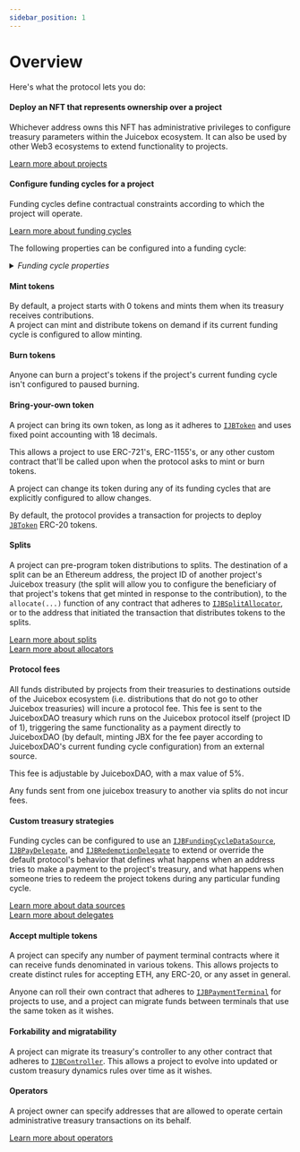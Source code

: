 ```yaml
---
sidebar_position: 1
---
```


# Overview

Here's what the protocol lets you do:

#### **Deploy an NFT that represents ownership over a project**
<p>
  Whichever address owns this NFT has administrative privileges to configure treasury parameters within the Juicebox ecosystem. It can also be used by other Web3 ecosystems to extend functionality to projects.
  </p>
<p>
  <a href="/docs/learn/glossary/project">Learn more about projects</a>
  </p>
  

#### **Configure funding cycles for a project**
<p>
  Funding cycles define contractual constraints according to which the project will operate.
  </p>
<p>
  <a href="/docs/learn/glossary/funding-cycle">Learn more about funding cycles</a><br/>
  </p>
<p>
  The following properties can be configured into a funding cycle:
  </p>

<details>

<summary><em>Funding cycle properties</em></summary>

##### **Start timestamp**
<p>
  The timestamp at which the funding cycle is considered active. Projects can configure the start time of their first funding cycle to be in the future, and can ensure future reconfigurations don't take effect before a specified timestamp.
  </p>
  <p>
  Once a funding cycle ends, a new one automatically starts right away. If there's an approved reconfiguration queued to start at this time, it will be used. Otherwise, a copy of the previous funding cycle will be used.
  </p>

##### **Duration**
<p>
  How long each funding cycle lasts (specified in seconds). All funding cycle properties are unchangeable while that cycle is in progress. In other words, any proposed reconfigurations can only take effect during the subsequent cycle.
  </p>
<p>
  If no reconfigurations were submitted by the project owner, or if proposed changes fail the current cycle's ballot, a copy of the latest funding cycle will automatically start once the current one ends.
  </p>
<p>
  A cycle with no duration lasts indefinitely, and proposed changes can take effect right away, triggering a new funding cycle.
  </p>

##### **Distribution limit**
<p>
  The amount of funds that can be distributed out from the project's treasury during a funding cycle. The project owner can pre-program a list of wallets and other Juicebox projects to split distributions between. There are no fees for distributions to other Juicebox projects.
</p>
<p>
  Distributing is a public transaction that anyone can call on a project's behalf.
</p>
<p>
  Distribution limits can be specified in any currency that the <a href="/docs/api/contracts/jbprices"><code>JBPrices</code></a> contract has a price feed for converting the underlying treasury asset's currency to.  
</p>

<!---->

##### **Overflow allowance**
<p>
  The amount of treasury funds that the project owner can distribute on-demand.
</p>
<p>
  This allowance does not reset per-funding cycle. Instead, it lasts until the project owner explicitly proposes a reconfiguration with a new allowance.
</p>
<p>
  Overflow allowances can be specified in any currency that the <a href="/docs/api/contracts/jbprices"><code>JBPrices</code></a> contract has a price feed for converting the underlying treasury asset's currency to.  
</p>

<!---->

##### **Weight**
<p>
  A number used to determine how many project tokens should be minted and transferred when payments are received during the funding cycle. In other words, weight is the exchange rate between the project token and a currency (defined by a <a href="/docs/api/contracts/jbpayoutredemptionpaymentterminal">JBPayoutRedemptionPaymentTerminal</a>). Project owners can configure this directly, or allow it to be derived automatically from the previous funding cycle's weight and discount rate.
</p>

<!---->

##### **Discount rate**
<p>
  The percent to automatically decrease the subsequent cycle's weight from the current cycle's weight.
</p>
<p>
  The discount rate is not applied during funding cycles where the weight is explicitly reconfigured.
</p>
<p>
  <a href="/docs/learn/glossary/discount-rate">Learn more about discount rates</a>
</p>

<!---->

##### **Ballot**
<p>
  The address of a contract that adheres to <a href="/docs/api/interfaces/ijbfundingcycleballot"><code>IJBFundingCycleBallot</code></a>, which can provide custom criteria that prevents a project owner from enacting funding cycle reconfigurations.
</p>
<p>
  A common implementation is to force reconfigurations to be submitted at least X days before the end of the current funding cycle, giving the community foresight into any misconfigurations or abuses of power before they take effect.
</p>
<p>
  A more complex implementation might include on-chain governance.
</p>
<p>
  <a href="/docs/learn/glossary/ballot">Learn more ballots</a>
</p>

<!---->

##### **Reserved rate**
<p>
  The percent of newly minted tokens that a project wishes to withhold for custom distributions. The project owner can pre-program a list of wallets and Juicebox projects to split reserved tokens between.
</p>
<p>
  <a href="/docs/learn/glossary/reserved-tokens">Learn more about reserved rates</a>
</p>

<!---->

##### **Redemption rate**
<p>
  The percentage of a project's treasury funds that can be reclaimed by community members by redeeming the project's tokens during the funding cycle.
</p>
<p>
  A rate of 100% suggests a linear proportion, meaning X% of treasury funds can be reclaimed by redeeming X% of the token supply.
</p>
<p>
  <a href="/docs/learn/glossary/redemption-rate">Learn more about redemption rates</a>
</p>

<!---->

##### **Ballot redemption rate**
<p>
  A project can specify a custom redemption rate that only applies when a proposed reconfiguration is waiting to take effect.
</p>
<p>
  This can be used to automatically allow for more favorable redemption rates during times of potential change.
</p>

<!---->

##### **Pause payments, pause distributions, pause redemptions, pause burn**
<p>
  Projects can pause various bits of its treasury's functionality on a per-funding cycle basis. These functions are unpaused by default.
</p>

<!---->

##### **Allow minting tokens, allow changing tokens, allow terminal migrations, allow controller migrations**
<p>
  Projects can allow various bits of treasury functionality on a per-funding cycle basis. These functions are disabled by default.
</p>

<!---->

##### **Hold fees**
<p>
  Projects will not automatically pay fees while hold fees is enabled. Projects can unlock held fees by adding funds back into the treasury. JuiceboxDAO (or the project) can process these held fees at any point.
</p>
<p>
  This allows a project to withdraw funds and later add them back into their Juicebox treasury without incurring fees.<br/>
</p>
<p>
  This applies to distributions from the distribution limit **and** from the overflow allowance.
</p>

<!---->

##### **Data source**
<p>
  The address of a contract that adheres to <a href="/docs/api/interfaces/ijbfundingcycledatasource"><code>IJBFundingCycleDataSource</code></a>, which can be used to extend or override what happens when the treasury receives funds, and what happens when someone tries to redeem from the treasury.
</p>
<p>
  <a href="/docs/learn/glossary/data-source">Learn more about data sources</a>
</p>

</details>

#### **Mint tokens**
<p>
  By default, a project starts with 0 tokens and mints them when its treasury receives contributions.<br/>
  A project can mint and distribute tokens on demand if its current funding cycle is configured to allow minting.
</p>

#### **Burn tokens**
<p>
  Anyone can burn a project's tokens if the project's current funding cycle isn't configured to paused burning.
</p>

#### **Bring-your-own token**
<p>
  A project can bring its own token, as long as it adheres to <a href="/docs/api/interfaces/ijbtoken"><code>IJBToken</code></a> and uses fixed point accounting with 18 decimals.<br/>
</p>
<p>
  This allows a project to use ERC-721's, ERC-1155's, or any other custom contract that'll be called upon when the protocol asks to mint or burn tokens.<br/>
</p>
<p>
  A project can change its token during any of its funding cycles that are explicitly configured to allow changes.<br/>
</p>
<p>
  By default, the protocol provides a transaction for projects to deploy <a href="/docs/api/contracts/jbtoken"><code>JBToken</code></a> ERC-20 tokens. 
</p>

#### **Splits**
<p>
  A project can pre-program token distributions to splits. The destination of a split can be an Ethereum address, the project ID of another project's Juicebox treasury (the split will allow you to configure the beneficiary of that project's tokens that get minted in response to the contribution), to the <code>allocate(...)</code> function of any contract that adheres to <a href="/docs/api/interfaces/ijbsplitallocator"><code>IJBSplitAllocator</code></a>, or to the address that initiated the transaction that distributes tokens to the splits.
</p>
<p>
  <a href="/docs/learn/glossary/splits">Learn more about splits</a><br/>
  <a href="/docs/learn/glossary/split-allocator">Learn more about allocators</a>
</p>

#### **Protocol fees**
<p>
  All funds distributed by projects from their treasuries to destinations outside of the Juicebox ecosystem (i.e. distributions that do not go to other Juicebox treasuries) will incure a protocol fee. This fee is sent to the JuiceboxDAO treasury which runs on the Juicebox protocol itself (project ID of 1), triggering the same functionality as a payment directly to JuiceboxDAO (by default, minting JBX for the fee payer according to JuiceboxDAO's current funding cycle configuration) from an external source.<br/>
</p>
<p>
  This fee is adjustable by JuiceboxDAO, with a max value of 5%.<br/>
</p>
<p>
  Any funds sent from one juicebox treasury to another via splits do not incur fees.
</p>

#### **Custom treasury strategies**
<p>
  Funding cycles can be configured to use an <a href="/docs/api/interfaces/ijbfundingcycledatasource"><code>IJBFundingCycleDataSource</code></a>, <a href="/docs/api/interfaces/ijbpaydelegate"><code>IJBPayDelegate</code></a>, and <a href="/docs/api/interfaces/ijbredemptiondelegate"><code>IJBRedemptionDelegate</code></a> to extend or override the default protocol's behavior that defines what happens when an address tries to make a payment to the project's treasury, and what happens when someone tries to redeem the project tokens during any particular funding cycle.
</p>
<p>
  <a href="/docs/learn/glossary/data-source">Learn more about data sources</a><br/>
  <a href="/docs/learn/glossary/delegate">Learn more about delegates</a>
</p>

#### **Accept multiple tokens**
<p>
  A project can specify any number of payment terminal contracts where it can receive funds denominated in various tokens. This allows projects to create distinct rules for accepting ETH, any ERC-20, or any asset in general.
</p>
<p>
  Anyone can roll their own contract that adheres to <a href="/docs/api/interfaces/ijbpaymentterminal"><code>IJBPaymentTerminal</code></a> for projects to use, and a project can migrate funds between terminals that use the same token as it wishes.
</p>

#### **Forkability and migratability**
<p>
  A project can migrate its treasury's controller to any other contract that adheres to <a href="/docs/api/interfaces/ijbcontroller"><code>IJBController</code></a>. This allows a project to evolve into updated or custom treasury dynamics rules over time as it wishes.
</p>

#### **Operators**
<p>
  A project owner can specify addresses that are allowed to operate certain administrative treasury transactions on its behalf.<br/>
</p>
<p>
  <a href="/docs/learn/glossary/operator">Learn more about operators</a>
</p>
